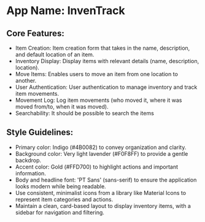# **App Name**: InvenTrack

## Core Features:

- Item Creation: Item creation form that takes in the name, description, and default location of an item.
- Inventory Display: Display items with relevant details (name, description, location).
- Move Items: Enables users to move an item from one location to another.
- User Authentication: User authentication to manage inventory and track item movements.
- Movement Log: Log item movements (who moved it, where it was moved from/to, when it was moved).
- Searchability: It should be possible to search the items

## Style Guidelines:

- Primary color: Indigo (#4B0082) to convey organization and clarity.
- Background color: Very light lavender (#F0F8FF) to provide a gentle backdrop.
- Accent color: Gold (#FFD700) to highlight actions and important information.
- Body and headline font: 'PT Sans' (sans-serif) to ensure the application looks modern while being readable.
- Use consistent, minimalist icons from a library like Material Icons to represent item categories and actions.
- Maintain a clean, card-based layout to display inventory items, with a sidebar for navigation and filtering.